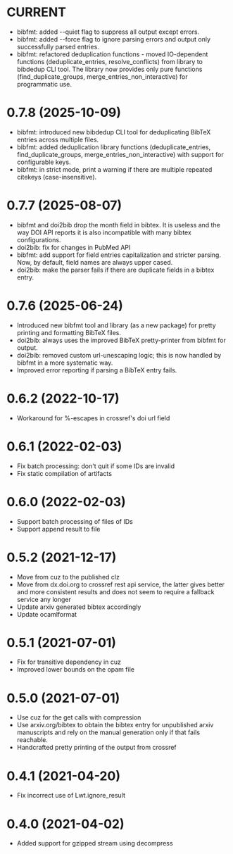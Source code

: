 # CURRENT

- bibfmt: added --quiet flag to suppress all output except errors.
- bibfmt: added --force flag to ignore parsing errors and output only
  successfully parsed entries.
- bibfmt: refactored deduplication functions - moved IO-dependent functions
  (deduplicate_entries, resolve_conflicts) from library to bibdedup CLI tool.
  The library now provides only pure functions (find_duplicate_groups,
  merge_entries_non_interactive) for programmatic use.

# 0.7.8 (2025-10-09)

- bibfmt: introduced new bibdedup CLI tool for deduplicating BibTeX
  entries across multiple files.
- bibfmt: added deduplication library functions (deduplicate_entries,
  find_duplicate_groups, merge_entries_non_interactive) with support
  for configurable keys.
- bibfmt: in strict mode, print a warning if there are multiple
  repeated citekeys (case-insensitive).

# 0.7.7 (2025-08-07)

- bibfmt and doi2bib drop the month field in bibtex. It is
  useless and the way DOI API reports it is also incompatible
  with many bibtex configurations.
- doi2bib: fix for changes in PubMed API
- bibfmt: add support for field entries capitalization and
  stricter parsing. Now, by default, field names are always
  upper cased.
- doi2bib: make the parser fails if there are duplicate fields
  in a bibtex entry.

# 0.7.6 (2025-06-24)

- Introduced new bibfmt tool and library (as a new package)
  for pretty printing and formatting BibTeX files.
- doi2bib: always uses the improved BibTeX pretty-printer
  from bibfmt for output.
- doi2bib: removed custom url-unescaping logic; this is
  now handled by bibfmt in a more systematic way.
- Improved error reporting if parsing a BibTeX entry fails.

# 0.6.2 (2022-10-17)

- Workaround for %-escapes in crossref's doi url field

# 0.6.1 (2022-02-03)

- Fix batch processing: don't quit if some IDs are invalid
- Fix static compilation of artifacts

# 0.6.0 (2022-02-03)

- Support batch processing of files of IDs
- Support append result to file

# 0.5.2 (2021-12-17)

- Move from cuz to the published clz
- Move from dx.doi.org to crossref rest api service,
  the latter gives better and more consistent results and
  does not seem to require a fallback service any longer
- Update arxiv generated bibtex accordingly
- Update ocamlformat

# 0.5.1 (2021-07-01)

- Fix for transitive dependency in cuz
- Improved lower bounds on the opam file

# 0.5.0 (2021-07-01)

- Use cuz for the get calls with compression
- Use arxiv.org/bibtex to obtain the bibtex entry for
  unpublished arxiv manuscripts and rely on the manual
  generation only if that fails reachable.
- Handcrafted pretty printing of the output from crossref

# 0.4.1 (2021-04-20)

- Fix incorrect use of Lwt.ignore_result

# 0.4.0 (2021-04-02)

- Added support for gzipped stream using decompress
